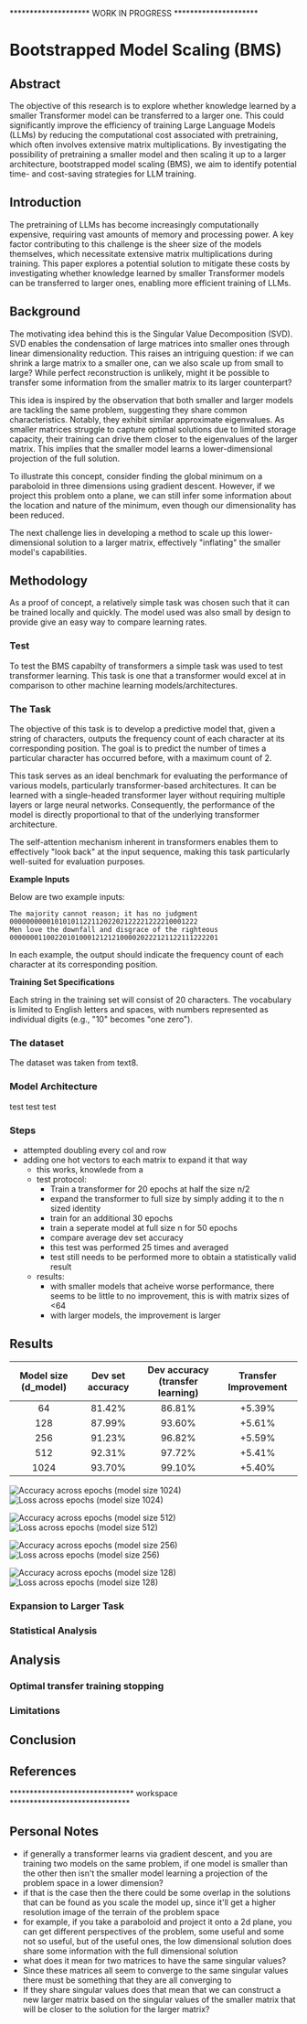 ******************** WORK IN PROGRESS *********************


# Bootstrapped Model Scaling (BMS)
## Abstract

The objective of this research is to explore whether knowledge learned by a smaller Transformer model can be transferred to a larger one. This could significantly improve the efficiency of training Large Language Models (LLMs) by reducing the computational cost associated with pretraining, which often involves extensive matrix multiplications. By investigating the possibility of pretraining a smaller model and then scaling it up to a larger architecture, bootstrapped model scaling (BMS), we aim to identify potential time- and cost-saving strategies for LLM training.

## Introduction
The pretraining of LLMs has become increasingly computationally expensive, requiring vast amounts of memory and processing power. A key factor contributing to this challenge is the sheer size of the models themselves, which necessitate extensive matrix multiplications during training. This paper explores a potential solution to mitigate these costs by investigating whether knowledge learned by smaller Transformer models can be transferred to larger ones, enabling more efficient training of LLMs.

## Background

The motivating idea behind this is the Singular Value Decomposition (SVD). SVD enables the condensation of large matrices into smaller ones through linear dimensionality reduction. This raises an intriguing question: if we can shrink a large matrix to a smaller one, can we also scale up from small to large? While perfect reconstruction is unlikely, might it be possible to transfer some information from the smaller matrix to its larger counterpart?

This idea is inspired by the observation that both smaller and larger models are tackling the same problem, suggesting they share common characteristics. Notably, they exhibit similar approximate eigenvalues. As smaller matrices struggle to capture optimal solutions due to limited storage capacity, their training can drive them closer to the eigenvalues of the larger matrix. This implies that the smaller model learns a lower-dimensional projection of the full solution.

To illustrate this concept, consider finding the global minimum on a paraboloid in three dimensions using gradient descent. However, if we project this problem onto a plane, we can still infer some information about the location and nature of the minimum, even though our dimensionality has been reduced.

The next challenge lies in developing a method to scale up this lower-dimensional solution to a larger matrix, effectively "inflating" the smaller model's capabilities.

## Methodology
As a proof of concept, a relatively simple task was chosen such that it can be trained locally and quickly. The model used was also small by design to provide give an easy way to compare learning rates.

### Test
To test the BMS capabilty of transformers a simple task was used to test transformer learning. This task is one that a transformer would excel at in comparison to other machine learning models/architectures.

### The Task

The objective of this task is to develop a predictive model that, given a string of characters, outputs the frequency count of each character at its corresponding position. The goal is to predict the number of times a particular character has 
occurred before, with a maximum count of 2.

This task serves as an ideal benchmark for evaluating the performance of various models, particularly transformer-based architectures. It can be learned with a single-headed transformer layer without requiring multiple layers or large neural 
networks. Consequently, the performance of the model is directly proportional to that of the underlying transformer architecture.

The self-attention mechanism inherent in transformers enables them to effectively "look back" at the input sequence, making this task particularly well-suited for evaluation purposes.

**Example Inputs**

Below are two example inputs:

```
The majority cannot reason; it has no judgment
0000000000101010112211202202122221222210001222
Men love the downfall and disgrace of the righteous
000000011002201010001212121000020222121122111222201
```
In each example, the output should indicate the frequency count of each character at its corresponding position.

**Training Set Specifications**

Each string in the training set will consist of 20 characters. The vocabulary is limited to English letters and spaces, with numbers represented as individual digits (e.g., "10" becomes "one zero").

<!-- The task is given a string of characters, the model must learn to predict, for each position in the string, how many times the character at that position occurred before, maxing out at 2. This 3-class classification problem is an easy task to set up testing data for to compare results. This is becuase the task can be learned with only 1 single-headed transformer layer without using multiple layers or large neural networks on top of the model. The performance of the transformer is directly preportional to the performance of the model.  -->
<!-- This task is also specifically chosen since a transformer would particularly benefit from "looking back" in the input with its' self-attention.  -->
<!-- Below is a sample: -->
<!---->
<!-- The majority cannot reason; it has no judgment.<br> -->
<!-- 00000000001010101122112022021222212222100012220 -->
<!---->
<!-- For each character, the output should be the number of times that character has occurred before. -->
<!---->
<!-- men love the downfall and disgrace of the righteous<br> -->
<!-- 000000011002201010001212121000020222121122111222201 -->
<!---->
<!-- For this example we extended the length of the string to demonstrate the rule. In the training set each string will be 20 characters long as demonstrated below. the vocab is also limited to the english letters and space. Numbers are spelled out as individual digits (10 becomes one zero). -->
<!---->
<!-- the majority cannot r<br> -->
<!-- 000000000010101011221 -->
<!---->
<!-- men love the downfall<br> -->
<!-- 000000011002201010001 -->
<!---->
### The dataset
The dataset was taken from text8.



### Model Architecture
test
test
test


### Steps 
- attempted doubling every col and row
- adding one hot vectors to each matrix to expand it that way
    - this works, knowlede from a 
    - test protocol:
        - Train a transformer for 20 epochs at half the size n/2
        - expand the transformer to full size by simply adding it to the n sized identity
        - train for an additional 30 epochs
        - train a seperate model at full size n for 50 epochs
        - compare average dev set accuracy
        - this test was performed 25 times and averaged     
        - test still needs to be performed more to obtain a statistically valid result
    - results:
        - with smaller models that acheive worse performance, there seems to be little to no improvement, this is with matrix sizes of <64
        - with larger models, the improvement is larger

## Results

| Model size (d_model) | Dev set accuracy | Dev accuracy (transfer learning) | Transfer Improvement |
|:--------------------:|:----------------:|:--------------------------------:|:--------------------:|
| 64 | 81.42% | 86.81% | +5.39% |
| 128 | 87.99% | 93.60% | +5.61% |
| 256 | 91.23% | 96.82% | +5.59% |
| 512 | 92.31% | 97.72% | +5.41% |
| 1024| 93.70% | 99.10% | +5.40% |

![Accuracy across epochs (model size 1024)](images/acc_model_1024.png)
![Loss across epochs (model size 1024)](images/loss_model_1024.png)

![Accuracy across epochs (model size 512)](images/acc_model_512.png)
![Loss across epochs (model size 512)](images/loss_model_512.png)

![Accuracy across epochs (model size 256)](images/acc_model_256.png)
![Loss across epochs (model size 256)](images/loss_model_256.png)

![Accuracy across epochs (model size 128)](images/acc_model_128.png)
![Loss across epochs (model size 128)](images/loss_model_128.png)
### Expansion to Larger Task

### Statistical Analysis

## Analysis

### Optimal transfer training stopping

### Limitations

## Conclusion


## References
******************************* workspace ******************************

## Personal Notes

- if generally a transformer learns via gradient descent, and you are training two models on the same problem, if one model is smaller than the other then isn't the smaller model learning a projection of the problem space in a lower dimension?
- if that is the case then the there could be some overlap in the solutions that can be found as you scale the model up, since it'll get a higher resolution image of the terrain of the problem space
- for example, if you take a paraboloid and project it onto a 2d plane, you can get different perspectives of the problem, some useful and some not so useful, but of the useful ones, the low dimensional solution does share some information with the full dimensional solution
- what does it mean for two matrices to have the same singular values?
- Since these matrices all seem to converge to the same singular values there must be something that they are all converging to 
- If they share singular values does that mean that we can construct a new larger matrix based on the singular values of the smaller matrix that will be closer to the solution for the larger matrix?




<!-- - TODO: -->
<!--     - compare what kind of transfer learning is best -->
<!--     - compare transfer training ratio -->
<!--     - compare ammount of transfer training -->
<!--     - plot the training rates (dev set accuracy) -->
<!--         - compare epoch to epoch  -->
<!--         - compare epoch to epoch for same model size -->
<!--         - the transfer learning should show a much sharper learning rate -->
<!--         - also compare training loss? why not  -->
<!--    - See if there is an improvement on the efficient compute boundary with this approach? -->





